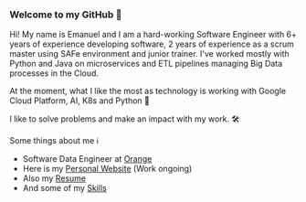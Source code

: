 ### Welcome to my GitHub 👋

Hi! My name is Emanuel and I am a hard-working Software Engineer with 6+ years of experience developing software, 2 years of experience as a scrum master using SAFe environment and junior trainer. I've worked mostly with Python and Java on microservices and ETL pipelines managing Big Data processes in the Cloud.

At the moment, what I like the most as technology is working with Google Cloud Platform, AI, K8s and Python 🐍 

I like to solve problems and make an impact with my work. 🛠


Some things about me ℹ️

- Software Data Engineer at [Orange](https://www.orange.com/en)
- Here is my [Personal Website](https://emanueldumitru.github.io/) (Work ongoing)
- Also my [Resume](https://emanueldumitru.github.io/resume.html)
- And some of my [Skills](https://emanueldumitru.github.io/index.html#skills)

